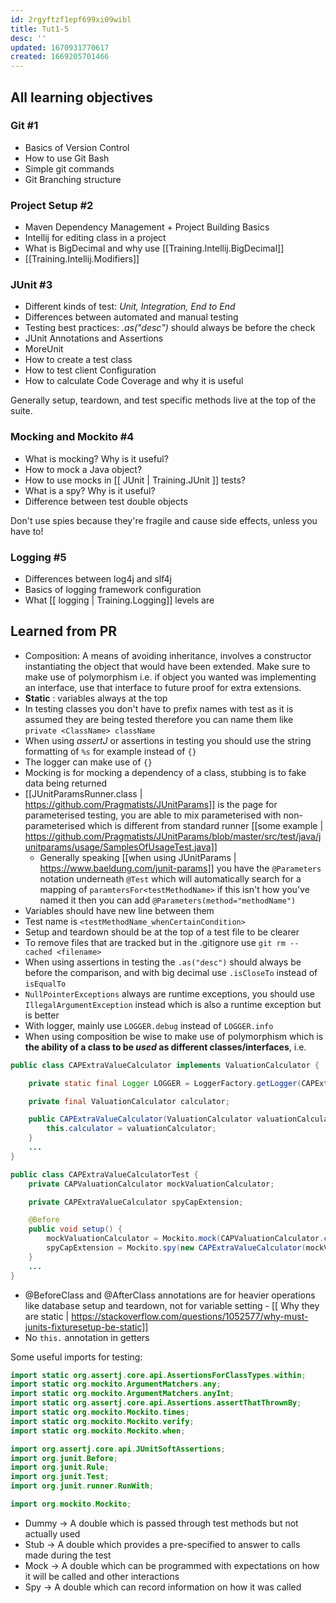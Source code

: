 ```yaml
---
id: 2rgyftzf1epf699xi09wibl
title: Tut1-5
desc: ''
updated: 1670931770617
created: 1669205701466
---
```

## All learning objectives
### Git #1
- Basics of Version Control
- How to use Git Bash
- Simple git commands
- Git Branching structure

### Project Setup #2
- Maven Dependency Management + Project Building Basics
- Intellij for editing class in a project
- What is BigDecimal and why use [[Training.Intellij.BigDecimal]]
- [[Training.Intellij.Modifiers]] 

### JUnit #3
- Different kinds of test: *Unit, Integration, End to End*
- Differences between automated and manual testing
- Testing best practices: *.as("desc")* should always be before the check
- JUnit Annotations and Assertions
- MoreUnit
- How to create a test class
- How to test client Configuration
- How to calculate Code Coverage and why it is useful

Generally setup, teardown, and test specific methods live at the top of the suite.


### Mocking and Mockito #4
- What is mocking? Why is it useful?
- How to mock a Java object?
- How to use mocks in [[ JUnit | Training.JUnit ]] tests?
- What is a spy? Why is it useful?
- Difference between test double objects

Don't use spies because they're fragile and cause side effects, unless you have to!

### Logging #5
- Differences between log4j and slf4j
- Basics of logging framework configuration
- What [[ logging | Training.Logging]] levels are

## Learned from PR
- Composition: A means of avoiding inheritance, involves a constructor instantiating the object that would have been extended. Make sure to make use of polymorphism i.e. if object you wanted was implementing an interface, use that interface to future proof for extra extensions.
- **Static** : variables always at the top
- In testing classes you don't have to prefix names with test as it is assumed they are being tested therefore you can name them like `private <ClassName> className`
- When using *assertJ* or assertions in testing you should use the string formatting of `%s` for example instead of `{}`
- The logger can make use of `{}`
- Mocking is for mocking a dependency of a class, stubbing is to fake data being returned
- [[JUnitParamsRunner.class | https://github.com/Pragmatists/JUnitParams]] is the page for parameterised testing, you are able to mix parameterised with non-parameterised which is different from standard runner [[some example | https://github.com/Pragmatists/JUnitParams/blob/master/src/test/java/junitparams/usage/SamplesOfUsageTest.java]]
    - Generally speaking [[when using JUnitParams | https://www.baeldung.com/junit-params]] you have the `@Parameters` notation underneath `@Test` which will automatically search for a mapping of `paramtersFor<testMethodName>` if this isn't how you've named it then you can add `@Parameters(method="methodName")`
- Variables should have new line between them
- Test name is `<testMethodName_whenCertainCondition>`
- Setup and teardown should be at the top of a test file to be clearer
- To remove files that are tracked but in the .gitignore use `git rm --cached <filename>`
- When using assertions in testing the `.as("desc")` should always be before the comparison, and with big decimal use `.isCloseTo` instead of `isEqualTo`
- `NullPointerExceptions` always are runtime exceptions, you should use `IllegalArgumentException` instead which is also a runtime exception but is better
- With logger, mainly use `LOGGER.debug` instead of `LOGGER.info`
- When using composition be wise to make use of polymorphism which is **the ability of a class to be *used* as different classes/interfaces**, i.e. 
```Java
public class CAPExtraValueCalculator implements ValuationCalculator {

    private static final Logger LOGGER = LoggerFactory.getLogger(CAPExtraValueCalculator.class);

    private final ValuationCalculator calculator;

    public CAPExtraValueCalculator(ValuationCalculator valuationCalculator) {
        this.calculator = valuationCalculator;
    }
    ...
}

public class CAPExtraValueCalculatorTest {
    private CAPValuationCalculator mockValuationCalculator;

    private CAPExtraValueCalculator spyCapExtension;

    @Before
    public void setup() {
        mockValuationCalculator = Mockito.mock(CAPValuationCalculator.class);
        spyCapExtension = Mockito.spy(new CAPExtraValueCalculator(mockValuationCalculator));
    }
    ...
}
```
- @BeforeClass and @AfterClass annotations are for heavier operations like database setup and teardown, not for variable setting - [[ Why they are static | https://stackoverflow.com/questions/1052577/why-must-junits-fixturesetup-be-static]]
- No `this.` annotation in getters

Some useful imports for testing:
```Java
import static org.assertj.core.api.AssertionsForClassTypes.within;
import static org.mockito.ArgumentMatchers.any;
import static org.mockito.ArgumentMatchers.anyInt;
import static org.assertj.core.api.Assertions.assertThatThrownBy;
import static org.mockito.Mockito.times;
import static org.mockito.Mockito.verify;
import static org.mockito.Mockito.when;

import org.assertj.core.api.JUnitSoftAssertions;
import org.junit.Before;
import org.junit.Rule;
import org.junit.Test;
import org.junit.runner.RunWith;

import org.mockito.Mockito;
```

- Dummy  → A double which is passed through test methods but not actually used
- Stub → A double which provides a pre-specified to answer to calls made during the test 
- Mock → A double which can be programmed with expectations on how it will be called and other interactions 
- Spy → A double which can record information on how it was called